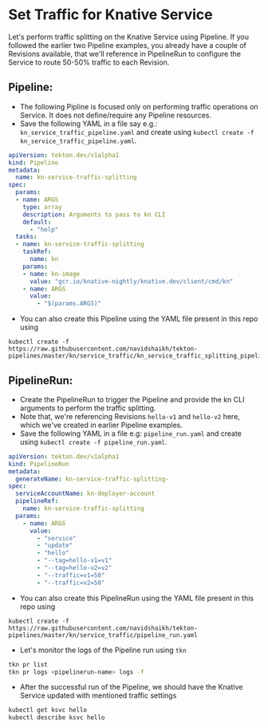 # Set Traffic for Knative Service

Let's perform traffic splitting on the Knative Service using Pipeline.
If you followed the earlier two Pipeline examples, you already have a couple of Revisions available, that we'll reference in PipelineRun to
configure the Service to route 50-50% traffic to each Revision.

## Pipeline:

- The following Pipline is focused only on performing traffic operations
  on Service. It does not define/require any Pipeline resources.
- Save the following YAML in a file say e.g.: `kn_service_traffic_pipeline.yaml` and create using
 `kubectl create -f kn_service_traffic_pipeline.yaml`.

```yaml
apiVersion: tekton.dev/v1alpha1
kind: Pipeline
metadata:
  name: kn-service-traffic-splitting
spec:
  params:
  - name: ARGS
    type: array
    description: Arguments to pass to kn CLI
    default:
      - "help"
  tasks:
  - name: kn-service-traffic-splitting
    taskRef:
      name: kn
    params:
    - name: kn-image
      value: "gcr.io/knative-nightly/knative.dev/client/cmd/kn"
    - name: ARGS
      value:
        - "$(params.ARGS)"
```

 - You can also create this Pipeline using the YAML file present in this repo using
```
kubectl create -f https://raw.githubusercontent.com/navidshaikh/tekton-pipelines/master/kn/service_traffic/kn_service_traffic_splitting_pipeline.yaml
```

## PipelineRun:

- Create the PipelineRun to trigger the Pipeline and provide the kn CLI arguments to perform the traffic splitting.
- Note that, we're referencing Revisions `hello-v1` and `hello-v2` here, which we've created in earlier Pipeline examples.
- Save the following YAML in a file e.g: `pipeline_run.yaml` and create using
 `kubectl create -f pipeline_run.yaml`.

```yaml
apiVersion: tekton.dev/v1alpha1
kind: PipelineRun
metadata:
  generateName: kn-service-traffic-splitting-
spec:
  serviceAccountName: kn-deployer-account
  pipelineRef:
    name: kn-service-traffic-splitting
  params:
    - name: ARGS
      value:
        - "service"
        - "update"
        - "hello"
        - "--tag=hello-v1=v1"
        - "--tag=hello-v2=v2"
        - "--traffic=v1=50"
        - "--traffic=v2=50"
```
- You can also create this PipelineRun using the YAML file present in this repo using
```
kubectl create -f https://raw.githubusercontent.com/navidshaikh/tekton-pipelines/master/kn/service_traffic/pipeline_run.yaml
```

- Let's monitor the logs of the Pipeline run using `tkn`
```bash
tkn pr list
tkn pr logs <pipelinerun-name> logs -f
```

- After the successful run of the Pipeline, we should have the Knative Service updated with mentioned traffic settings
```bash
kubectl get ksvc hello
kubectl describe ksvc hello
```
